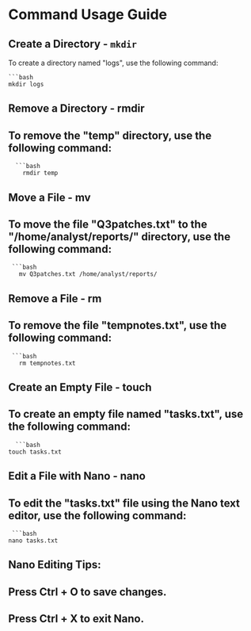 # Command Usage Guide

## Create a Directory - `mkdir`

To create a directory named "logs", use the following command:

    ```bash
    mkdir logs


## Remove a Directory - rmdir
## To remove the "temp" directory, use the following command:

      ```bash
        rmdir temp
## Move a File - mv
## To move the file "Q3patches.txt" to the "/home/analyst/reports/" directory, use the following command:

     ```bash
       mv Q3patches.txt /home/analyst/reports/
## Remove a File - rm
## To remove the file "tempnotes.txt", use the following command:

     ```bash
       rm tempnotes.txt
## Create an Empty File - touch
## To create an empty file named "tasks.txt", use the following command:

      ```bash
    touch tasks.txt
## Edit a File with Nano - nano
## To edit the "tasks.txt" file using the Nano text editor, use the following command:

     ```bash
    nano tasks.txt
## Nano Editing Tips:
## Press Ctrl + O to save changes.
## Press Ctrl + X to exit Nano.





